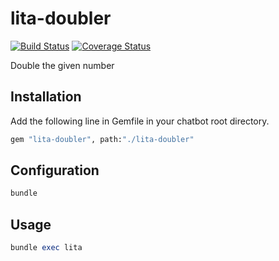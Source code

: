 # lita-doubler

[![Build Status](https://travis-ci.org/ZayneHuang/lita-doubler.png?branch=master)](https://travis-ci.org/ZayneHuang/lita-doubler)
[![Coverage Status](https://coveralls.io/repos/ZayneHuang/lita-doubler/badge.png)](https://coveralls.io/r/ZayneHuang/lita-doubler)

Double the given number

## Installation

Add the following line in Gemfile in your chatbot root directory.
``` ruby
gem "lita-doubler", path:"./lita-doubler"
```

## Configuration

``` ruby
bundle
```

## Usage

``` ruby
bundle exec lita
```